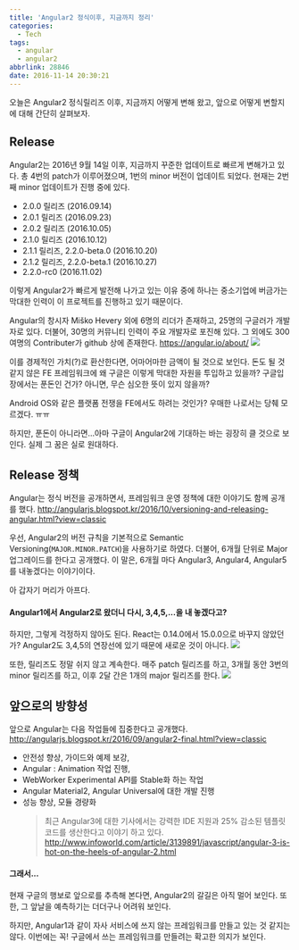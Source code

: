```yaml
---
title: 'Angular2 정식이후, 지금까지 정리'
categories:
  - Tech
tags:
  - angular
  - angular2
abbrlink: 28846
date: 2016-11-14 20:30:21
---
```

오늘은 Angular2 정식릴리즈 이후, 지금까지 어떻게 변해 왔고, 앞으로 어떻게 변할지에 대해 간단히 살펴보자.

## Release
Angular2는 2016년 9월 14일 이후, 지금까지 꾸준한 업데이트로 빠르게 변해가고 있다. 총 4번의 patch가 이루어졌으며, 1번의 minor 버전이 업데이트 되었다. 현재는 2번째 minor 업데이트가 진행 중에 있다.

- 2.0.0 릴리즈 (2016.09.14)
- 2.0.1 릴리즈 (2016.09.23)
- 2.0.2 릴리즈 (2016.10.05)
- 2.1.0 릴리즈 (2016.10.12)
- 2.1.1 릴리즈, 2.2.0-beta.0 (2016.10.20)
- 2.1.2 릴리즈, 2.2.0-beta.1 (2016.10.27)
- 2.2.0-rc0 (2016.11.02)

이렇게 Angular2가 빠르게 발전해 나가고 있는 이유 중에 하나는 중소기업에 버금가는 막대한 인력이 이 프로젝트를 진행하고 있기 때문이다.

Angular의 창시자 Miško Hevery 외에 6명의 리더가 존재하고, 25명의 구글러가 개발자로 있다. 더불어, 30명의 커뮤니티 인력이 주요 개발자로 포진해 있다. 그 외에도 300여명의 Contributer가 github 상에 존재한다.
https://angular.io/about/
![](angular.png)

이를 경제적인 가치(?)로 환산한다면, 어마어마한 금액이 될 것으로 보인다.
돈도 될 것 같지 않은 FE 프레임워크에 왜 구글은 이렇게 막대한 자원을 투입하고 있을까? 구글입장에서는 푼돈인 건가? 아니면, 무슨 심오한 뜻이 있지 않을까?

Android OS와 같은 플랫폼 전쟁을 FE에서도 하려는 것인가?
우매한 나로서는 당췌 모르겠다. ㅠㅠ

하지만, 푼돈이 아니라면...아마 구글이 Angular2에 기대하는 바는 굉장히 클 것으로 보인다.
실제 그 꿈은 실로 원대하다.

## Release 정책
Angular는 정식 버전을 공개하면서, 프레임워크 운영 정책에 대한 이야기도 함께 공개를 했다.
http://angularjs.blogspot.kr/2016/10/versioning-and-releasing-angular.html?view=classic

우선, Angular2의 버전 규칙을 기본적으로 Semantic Versioning(`MAJOR.MINOR.PATCH`)을 사용하기로 하였다. 더불어, 6개월 단위로 Major 업그레이드를 한다고 공개했다.
이 말은, 6개월 마다 Angular3, Angular4, Angular5를 내놓겠다는 이야기이다.

아 갑자기 머리가 아프다.
#### Angular1에서 Angular2로 왔더니 다시, 3,4,5,...을 내 놓겠다고?
하지만, 그렇게 걱정하지 않아도 된다. React는 0.14.0에서 15.0.0으로 바꾸지 않았던가? Angular2도 3,4,5의 연장선에 있기 때문에 새로운 것이 아니다.
![](angular-version.png)

또한, 릴리즈도 정말 쉬지 않고 계속한다. 매주 patch 릴리즈를 하고, 3개월 동안 3번의 minor 릴리즈를 하고, 이후 2달 간은 1개의 major 릴리즈를 한다.
![](angular-release.png)

## 앞으로의 방향성
앞으로 Angular는 다음 작업들에 집중한다고 공개했다.
http://angularjs.blogspot.kr/2016/09/angular2-final.html?view=classic

- 안전성 향상, 가이드와 예제 보강,
- Angular : Animation 작업 진행,
- WebWorker Experimental API를 Stable화 하는 작업
- Angular Material2, Angular Universal에 대한 개발 진행
- 성능 향상, 모듈 경량화
  > 최근 Angular3에 대한 기사에서는 강력한 IDE 지원과 25% 감소된 템플릿 코드를 생산한다고 이야기 하고 있다.
  http://www.infoworld.com/article/3139891/javascript/angular-3-is-hot-on-the-heels-of-angular-2.html

#### 그래서...
현재 구글의 행보로 앞으로를 추측해 본다면, Angular2의 갈길은 아직 멀어 보인다. 또한, 그 앞날을 예측하기는 더더구나 어려워 보인다.

하지만, Angular1과 같이 자사 서비스에 쓰지 않는 프레임워크를 만들고 있는 것 같지는 않다. 이번에는 꼭! 구글에서 쓰는 프레임워크를 만들려는 확고한 의지가 보인다.